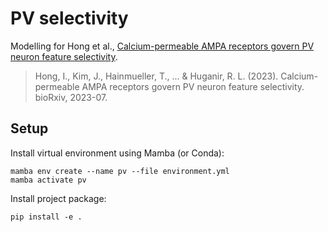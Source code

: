 # PV selectivity 
Modelling for Hong et al., [Calcium-permeable AMPA receptors govern PV neuron feature selectivity](https://doi.org/10.1101/2023.07.20.549908). 
> Hong, I., Kim, J., Hainmueller, T., ... & Huganir, R. L. (2023). Calcium-permeable AMPA receptors govern PV neuron feature selectivity. bioRxiv, 2023-07.

## Setup 
Install virtual environment using Mamba (or Conda):
```
mamba env create --name pv --file environment.yml
mamba activate pv
```
Install project package:
```
pip install -e .
```


